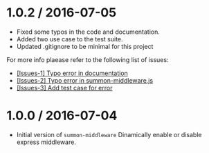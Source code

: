 
1.0.2 / 2016-07-05
==================

  * Fixed some typos in the code and documentation.
  * Added two use case to the test suite.
  * Updated .gitignore to be minimal for this project 
  
  For more info plaease refer to the following list of issues:
  * [[Issues-1] Typo error in documentation](https://github.com/mauro-d/summon-middleware/issues/1)
  * [[Issues-2] Typo error in summon-middleware.js](https://github.com/mauro-d/summon-middleware/issues/2)
  * [[Issues-3] Add test case for error](https://github.com/mauro-d/summon-middleware/issues/3)
  
  
1.0.0 / 2016-07-04
==================

  * Initial version of `summon-middleware` Dinamically enable or disable express middleware.